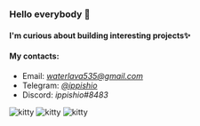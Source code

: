 ### Hello everybody 👋

<!--
**ippishio/ippishio** is a ✨ _special_ ✨ repository because its `README.md` (this file) appears on your GitHub profile.

Here are some ideas to get you started:

- 🔭 I’m currently working on ...
- 🌱 I’m currently learning ...
- 👯 I’m looking to collaborate on ...
- 🤔 I’m looking for help with ...
- 💬 Ask me about ...
- 📫 How to reach me: ...
- 😄 Pronouns: ...
- ⚡ Fun fact: ...
-->
#### I'm curious about building interesting projects✨
#### My contacts:
 - Email: *waterlava535@gmail.com*
- Telegram: *[@ippishio](https://t.me/ippishio)*
- Discord: *ippishio#8483*


![kitty](./cat.gif)
![kitty](./cat.gif)
![kitty](./cat.gif)


